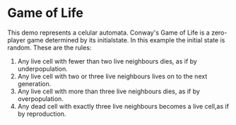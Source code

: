 # Game of Life

This demo represents a celular automata. Conway's Game of Life is a zero-player game determined by its initialstate. In this example the initial state is random.
These are the rules:

1. Any live cell with fewer than two live neighbours dies, as if by underpopulation.
2.  Any live cell with two or three live neighbours lives on to the next generation.
3.  Any live cell with more than three live neighbours dies, as if by overpopulation.
4.  Any dead cell with exactly three live neighbours becomes a live cell,as if by reproduction.

